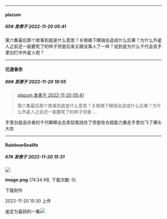 

*****

####  plazum  
##### 65#       发表于 2022-11-20 05:41

第六集最后那个故事到底是什么意思？关根摘下眼镜会造成什么后果？为什么外星人之前还一副要死了的样子但是后来又跟没事人了一样？说到底为什么千代会丢手里剑打中外星人呢？



*****

####  花達香奈  
##### 66#       发表于 2022-11-20 10:55

<blockquote><a href="httphttps://bbs.saraba1st.com/2b/forum.php?mod=redirect&amp;goto=findpost&amp;pid=58513894&amp;ptid=2060089" target="_blank">plazum 发表于 2022-11-20 05:41</a>

第六集最后那个故事到底是什么意思？关根摘下眼镜会造成什么后果？为什么外星人之前还一副要死了的样子但是 ...</blockquote>
手里剑是追杀者的千代瞬移出去拿铅笔挡住了但是佐仓超能力暴走手里剑飞了爆头大佐



*****

####  RainbowSealife  
##### 67#       发表于 2022-11-20 15:31

<img src="https://img.saraba1st.com/forum/202211/20/153052t2ebjo3em2ejq9oy.png" referrerpolicy="no-referrer">

<strong>image.png</strong> (74.34 KB, 下载次数: 0)

下载附件

2022-11-20 15:30 上传

鉴定为最姛的一集<img src="https://static.saraba1st.com/image/smiley/face2017/067.png" referrerpolicy="no-referrer">

